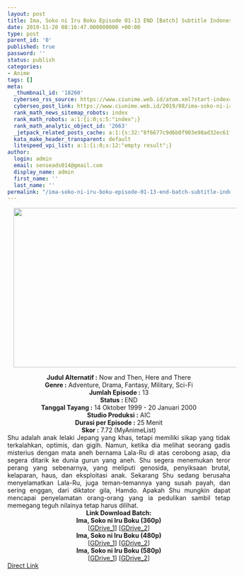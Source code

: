 ```yaml
---
layout: post
title: Ima, Soko ni Iru Boku Episode 01-13 END [Batch] Subtitle Indonesia
date: 2019-11-20 08:16:47.000000000 +00:00
type: post
parent_id: '0'
published: true
password: ''
status: publish
categories:
- Anime
tags: []
meta:
  _thumbnail_id: '18260'
  cyberseo_rss_source: https://www.ciunime.web.id/atom.xml?start-index=1801&max-results=150
  cyberseo_post_link: https://www.ciunime.web.id/2019/08/ima-soko-ni-iru-boku-episode-01-13-end.html
  rank_math_news_sitemap_robots: index
  rank_math_robots: a:1:{i:0;s:5:"index";}
  rank_math_analytic_object_id: '2663'
  _jetpack_related_posts_cache: a:1:{s:32:"8f6677c9d6b0f903e98ad32ec61f8deb";a:2:{s:7:"expires";i:1652059939;s:7:"payload";a:0:{}}}
  kata_make_header_transparent: default
  litespeed_vpi_list: a:1:{i:0;s:12:"empty result";}
author:
  login: admin
  email: senseads014@gmail.com
  display_name: admin
  first_name: ''
  last_name: ''
permalink: "/ima-soko-ni-iru-boku-episode-01-13-end-batch-subtitle-indonesia/"
---
```

<div class="separator" style="clear: both; text-align: center;"><a href="https://1.bp.blogspot.com/-o9NmudnZTXk/XVZ7xH26LPI/AAAAAAAAdP8/Fv75aGoW4fcZW_QMYW8Od6evSPTlqU62gCLcBGAs/s1600/Ima%252C%2BSoko%2Bni%2BIru%2BBoku.jpg" imageanchor="1" style="margin-left: 1em; margin-right: 1em;"><img border="0" data-original-height="720" data-original-width="1280" height="360" src="{{ site.baseurl }}/assets/2019/11/Ima%252C%2BSoko%2Bni%2BIru%2BBoku.jpg" width="640" /></a></div>
<p>
<div style="text-align: center;"><b>Judul</b><b><b>&nbsp;Alternatif</b>&nbsp;:</b> Now and Then, Here and There</div>
<div style="text-align: center;"><b>Genre :</b> Adventure, Drama, Fantasy, Military, Sci-Fi</div>
<div style="text-align: center;"><b>Jumlah Episode :</b>&nbsp;13<br /><b>Status :&nbsp;</b>END<br /><b>Tanggal Tayang :</b> 14 Oktober 1999 - 20 Januari 2000<br /><b>Studio Produksi :</b> AIC<br /><b>Durasi per Episode :</b>&nbsp;25 Menit</div>
<div style="text-align: center;"><b>Skor :</b> 7.72 (MyAnimeList)</div>
<div style="text-align: center;"></div>
<div style="text-align: justify;">Shu adalah anak lelaki Jepang yang khas, tetapi memiliki sikap yang tidak terkalahkan, optimis, dan gigih. Namun, ketika dia melihat seorang gadis misterius dengan mata aneh bernama Lala-Ru di atas cerobong asap, dia segera ditarik ke dunia gurun yang aneh. Shu segera menemukan teror perang yang sebenarnya, yang meliputi genosida, penyiksaan brutal, kelaparan, haus, dan eksploitasi anak. Sekarang Shu sedang berusaha menyelamatkan Lala-Ru, juga teman-temannya yang susah payah, dan sering enggan, dari diktator gila, Hamdo. Apakah Shu mungkin dapat mencapai penyelamatan orang-orang yang ia pedulikan sambil tetap memegang teguh nilainya tetap harus dilihat.</div>
<div style="text-align: justify;"></div>
<div style="text-align: justify;"></div>
<div style="text-align: center;">
<div style="text-align: center;"><b>Link Download Batch:</b></div>
<div style="text-align: center;"><b>Ima, Soko ni Iru Boku (360p)</b></div>
<div style="text-align: center;">
<div style="text-align: center;">[<a href="https://drive.google.com/file/d/1pPBjQEEnjApXAbkouWMkmCLTX-W_axVX/view" target="_blank" rel="noopener">GDrive_1</a>] [<a href="https://drive.google.com/file/d/14vV1-axiwJJjC12thCwnwgljuCwBv96V/view" target="_blank" rel="noopener">GDrive_2</a>]
<div style="text-align: center;"><b>Ima, Soko ni Iru Boku (480p)</b></div>
<div style="text-align: center;">[<a href="https://drive.google.com/file/d/1AY-WDc49wf4FQ3ir1Wz92sNR-iX69VEZ/view" target="_blank" rel="noopener">GDrive_1</a>] [<a href="https://drive.google.com/file/d/1SgdCVHN84pZRiJYCen8aLU7-S_gEVneK/view" target="_blank" rel="noopener">GDrive_2</a>]
<div style="text-align: center;"><b>Ima, Soko ni Iru Boku (580p)</b></div>
<div style="text-align: center;">[<a href="https://drive.google.com/file/d/16FGBKRVWd3nI1O3TeTSwZU50PjgGe6L0/view" target="_blank" rel="noopener">GDrive_1</a>] [<a href="https://drive.google.com/file/d/1Cb8U7erEs0tGuQ9gl3geNfNR-4mS9aIz/view" target="_blank" rel="noopener">GDrive_2</a>]</div>
</div>
</div>
</div>
</div>
<link rel="stylesheet" href="https://cdnjs.cloudflare.com/ajax/libs/font-awesome/4.7.0/css/font-awesome.min.css" />
<div class="divbtn"> <a href="https://handymansurrender.com/fihup8buzv?key=94550f7ce39444073321dde3b8782f97" class="btn"><i class="fa fa-download"></i> Direct Link</a> </div>
